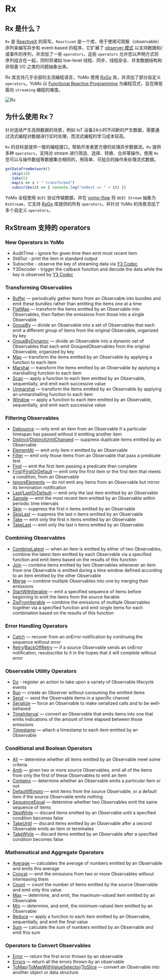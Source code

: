 # Rx

## Rx 是什么？

`Rx` 是 [ReactiveX](http://reactivex.io/) 的简写。`ReactiveX` 是一个库，用于使用可观察（observable）序列来编写异步和 event-based 的程序。它扩展了 [observer 模式](http://en.wikipedia.org/wiki/Observer_pattern) 以支持数据和/或事件的序列，并添加了一些 `operators`，这些 `operators` 允许您以声明方式将序列组合在一起，同时将诸如 low-level 线程、同步、线程安全、并发数据结构和非阻塞 I/O 之类的问题抽象出来。

Rx 库支持几乎全部的主流编程语言，YoMo 使用 [RxGo](https://github.com/ReactiveX/RxGo) 库，并添加了部分自定义 `operators`。YoMo 以 [Functional Reactive Programming](https://en.wikipedia.org/wiki/Functional_reactive_programming) 为编程范式，旨在降低面向 `streaming` 编程的难度。

![Rx](/flow/rx.png)

## 为什么使用 Rx？

针对连续产生高频数据的场景，例如 IoT 设备24小时不间断的产生数据，需要通过流式编程对数据进行实时处理，而流式编程的学习成本较高。

`Rx` 的目标是提供一致的编程接口，帮助开发者更方便的处理异步数据流。`Rx` 提供多种 `operators`，支持对 stream 进行筛选、选择、转换、合并等操作。使用 `Rx` 您可以与操作数组等数据集合相同的，用简单、可组合的操作来处理流式数据。

```js
getDataFromNetwork()
  .skip(10)
  .take(5)
  .map(s => s + " transformed")
  .subscribe(it => { console.log("onNext => " + it) })
```

YoMo 全程使用 `QUIC` 协议传输数据，并在 [yomo-flow](/flow) 将 `QUIC Stream` 抽象为 `RxStream`，它支持 [RxGo](https://github.com/ReactiveX/RxGo) 库提供的所有 `operators`，并针对 YoMo 的场景添加了多个自定义 `operators`。

## RxStream 支持的 operators

### New Operators in YoMo

* AuditTime - ignore for given time then emit most recent item
* StdOut - print the item in standard output
* Subscribe - observe the key of streaming data via [Y3 Codec](https://github.com/yomorun/y3-codec-golang)
* Y3Decoder - trigger the callback function and decode the data while the key is observed by [Y3 Codec](https://github.com/yomorun/y3-codec-golang)

### Transforming Observables

* [Buffer](https://github.com/ReactiveX/RxGo/blob/master/doc/buffer.md) — periodically gather items from an Observable into bundles and emit these bundles rather than emitting the items one at a time
* [FlatMap](https://github.com/ReactiveX/RxGo/blob/master/doc/flatmap.md) — transform the items emitted by an Observable into Observables, then flatten the emissions from those into a single Observable
* [GroupBy](https://github.com/ReactiveX/RxGo/blob/master/doc/groupby.md) — divide an Observable into a set of Observables that each emit a different group of items from the original Observable, organized by key
* [GroupByDynamic](https://github.com/ReactiveX/RxGo/blob/master/doc/groupbydynamic.md) — divide an Observable into a dynamic set of Observables that each emit GroupedObservables from the original Observable, organized by key
* [Map](https://github.com/ReactiveX/RxGo/blob/master/doc/map.md) — transform the items emitted by an Observable by applying a function to each item
* [Marshal](https://github.com/ReactiveX/RxGo/blob/master/doc/marshal.md) — transform the items emitted by an Observable by applying a marshalling function to each item
* [Scan](https://github.com/ReactiveX/RxGo/blob/master/doc/scan.md) — apply a function to each item emitted by an Observable, sequentially, and emit each successive value
* [Unmarshal](https://github.com/ReactiveX/RxGo/blob/master/doc/unmarshal.md) — transform the items emitted by an Observable by applying an unmarshalling function to each item
* [Window](https://github.com/ReactiveX/RxGo/blob/master/doc/window.md) — apply a function to each item emitted by an Observable, sequentially, and emit each successive value

### Filtering Observables

* [Debounce](https://github.com/ReactiveX/RxGo/blob/master/doc/debounce.md) — only emit an item from an Observable if a particular timespan has passed without it emitting another item
* [Distinct](https://github.com/ReactiveX/RxGo/blob/master/doc/distinct.md)/[DistinctUntilChanged](https://github.com/ReactiveX/RxGo/blob/master/doc/distinctuntilchanged.md) — suppress duplicate items emitted by an Observable
* [ElementAt](https://github.com/ReactiveX/RxGo/blob/master/doc/elementat.md) — emit only item n emitted by an Observable
* [Filter](https://github.com/ReactiveX/RxGo/blob/master/doc/filter.md) — emit only those items from an Observable that pass a predicate test
* [Find](https://github.com/ReactiveX/RxGo/blob/master/doc/find.md) — emit the first item passing a predicate then complete
* [First](https://github.com/ReactiveX/RxGo/blob/master/doc/first.md)/[FirstOrDefault](https://github.com/ReactiveX/RxGo/blob/master/doc/firstordefault.md) — emit only the first item or the first item that meets a condition, from an Observable
* [IgnoreElements](https://github.com/ReactiveX/RxGo/blob/master/doc/ignoreelements.md) — do not emit any items from an Observable but mirror its termination notification
* [Last](https://github.com/ReactiveX/RxGo/blob/master/doc/last.md)/[LastOrDefault](https://github.com/ReactiveX/RxGo/blob/master/doc/lastordefault.md) — emit only the last item emitted by an Observable
* [Sample](https://github.com/ReactiveX/RxGo/blob/master/doc/sample.md) — emit the most recent item emitted by an Observable within periodic time intervals
* [Skip](https://github.com/ReactiveX/RxGo/blob/master/doc/skip.md) — suppress the first n items emitted by an Observable
* [SkipLast](https://github.com/ReactiveX/RxGo/blob/master/doc/skiplast.md) — suppress the last n items emitted by an Observable
* [Take](https://github.com/ReactiveX/RxGo/blob/master/doc/take.md) — emit only the first n items emitted by an Observable
* [TakeLast](https://github.com/ReactiveX/RxGo/blob/master/doc/takelast.md) — emit only the last n items emitted by an Observable

### Combining Observables

* [CombineLatest](https://github.com/ReactiveX/RxGo/blob/master/doc/combinelatest.md) — when an item is emitted by either of two Observables, combine the latest item emitted by each Observable via a specified function and emit items based on the results of this function
* [Join](https://github.com/ReactiveX/RxGo/blob/master/doc/join.md) — combine items emitted by two Observables whenever an item from one Observable is emitted during a time window defined according to an item emitted by the other Observable
* [Merge](https://github.com/ReactiveX/RxGo/blob/master/doc/merge.md) — combine multiple Observables into one by merging their emissions
* [StartWithIterable](https://github.com/ReactiveX/RxGo/blob/master/doc/startwithiterable.md) — emit a specified sequence of items before beginning to emit the items from the source Iterable
* [ZipFromIterable](https://github.com/ReactiveX/RxGo/blob/master/doc/zipfromiterable.md) — combine the emissions of multiple Observables together via a specified function and emit single items for each combination based on the results of this function

### Error Handling Operators

* [Catch](https://github.com/ReactiveX/RxGo/blob/master/doc/catch.md) — recover from an onError notification by continuing the sequence without error
* [Retry](https://github.com/ReactiveX/RxGo/blob/master/doc/retry.md)/[BackOffRetry](https://github.com/ReactiveX/RxGo/blob/master/doc/backoffretry.md) — if a source Observable sends an onError notification, resubscribe to it in the hopes that it will complete without error

### Observable Utility Operators

* [Do](https://github.com/ReactiveX/RxGo/blob/master/doc/do.md) - register an action to take upon a variety of Observable lifecycle events
* [Run](https://github.com/ReactiveX/RxGo/blob/master/doc/run.md) — create an Observer without consuming the emitted items
* [Send](https://github.com/ReactiveX/RxGo/blob/master/doc/send.md) — send the Observable items in a specific channel
* [Serialize](https://github.com/ReactiveX/RxGo/blob/master/doc/serialize.md) — force an Observable to make serialized calls and to be well-behaved
* [TimeInterval](https://github.com/ReactiveX/RxGo/blob/master/doc/timeinterval.md) — convert an Observable that emits items into one that emits indications of the amount of time elapsed between those emissions
* [Timestamp](https://github.com/ReactiveX/RxGo/blob/master/doc/timestamp.md) — attach a timestamp to each item emitted by an Observable

### Conditional and Boolean Operators

* [All](https://github.com/ReactiveX/RxGo/blob/master/doc/all.md) — determine whether all items emitted by an Observable meet some criteria
* [Amb](https://github.com/ReactiveX/RxGo/blob/master/doc/amb.md) — given two or more source Observables, emit all of the items from only the first of these Observables to emit an item
* [Contains](https://github.com/ReactiveX/RxGo/blob/master/doc/contains.md) — determine whether an Observable emits a particular item or not
* [DefaultIfEmpty](https://github.com/ReactiveX/RxGo/blob/master/doc/defaultifempty.md) — emit items from the source Observable, or a default item if the source Observable emits nothing
* [SequenceEqual](https://github.com/ReactiveX/RxGo/blob/master/doc/sequenceequal.md) — determine whether two Observables emit the same sequence of items
* [SkipWhile](https://github.com/ReactiveX/RxGo/blob/master/doc/skipwhile.md) — discard items emitted by an Observable until a specified condition becomes false
* [TakeUntil](https://github.com/ReactiveX/RxGo/blob/master/doc/takeuntil.md) — discard items emitted by an Observable after a second Observable emits an item or terminates
* [TakeWhile](https://github.com/ReactiveX/RxGo/blob/master/doc/takewhile.md) — discard items emitted by an Observable after a specified condition becomes false

### Mathematical and Aggregate Operators

* [Average](https://github.com/ReactiveX/RxGo/blob/master/doc/average.md) — calculates the average of numbers emitted by an Observable and emits this average
* [Concat](https://github.com/ReactiveX/RxGo/blob/master/doc/concat.md) — emit the emissions from two or more Observables without interleaving them
* [Count](https://github.com/ReactiveX/RxGo/blob/master/doc/count.md) — count the number of items emitted by the source Observable and emit only this value
* [Max](https://github.com/ReactiveX/RxGo/blob/master/doc/max.md) — determine, and emit, the maximum-valued item emitted by an Observable
* [Min](https://github.com/ReactiveX/RxGo/blob/master/doc/min.md) — determine, and emit, the minimum-valued item emitted by an Observable
* [Reduce](https://github.com/ReactiveX/RxGo/blob/master/doc/reduce.md) — apply a function to each item emitted by an Observable, sequentially, and emit the final value
* [Sum](https://github.com/ReactiveX/RxGo/blob/master/doc/sum.md) — calculate the sum of numbers emitted by an Observable and emit this sum

### Operators to Convert Observables

* [Error](https://github.com/ReactiveX/RxGo/blob/master/doc/error.md) — return the first error thrown by an observable
* [Errors](https://github.com/ReactiveX/RxGo/blob/master/doc/errors.md) — return all the errors thrown by an observable
* [ToMap](https://github.com/ReactiveX/RxGo/blob/master/doc/tomap.md)/[ToMapWithValueSelector](https://github.com/ReactiveX/RxGo/blob/master/doc/tomapwithvalueselector.md)/[ToSlice](https://github.com/ReactiveX/RxGo/blob/master/doc/toslice.md) — convert an Observable into another object or data structure
